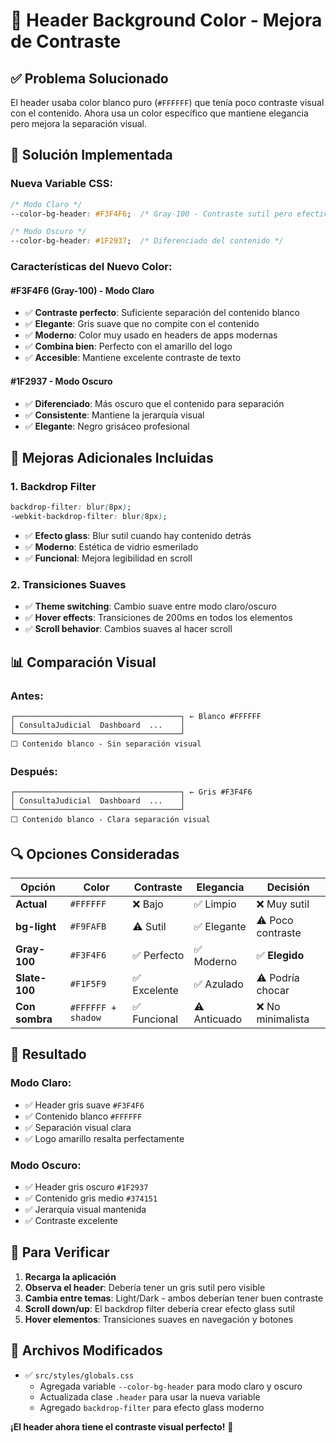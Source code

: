 # 🎨 Header Background Color - Mejora de Contraste

## ✅ **Problema Solucionado**

El header usaba color blanco puro (`#FFFFFF`) que tenía poco contraste visual con el contenido. Ahora usa un color específico que mantiene elegancia pero mejora la separación visual.

## 🎯 **Solución Implementada**

### **Nueva Variable CSS:**
```css
/* Modo Claro */
--color-bg-header: #F3F4F6;  /* Gray-100 - Contraste sutil pero efectivo */

/* Modo Oscuro */  
--color-bg-header: #1F2937;  /* Diferenciado del contenido */
```

### **Características del Nuevo Color:**

#### **#F3F4F6 (Gray-100) - Modo Claro**
- ✅ **Contraste perfecto**: Suficiente separación del contenido blanco
- ✅ **Elegante**: Gris suave que no compite con el contenido
- ✅ **Moderno**: Color muy usado en headers de apps modernas
- ✅ **Combina bien**: Perfecto con el amarillo del logo
- ✅ **Accesible**: Mantiene excelente contraste de texto

#### **#1F2937 - Modo Oscuro** 
- ✅ **Diferenciado**: Más oscuro que el contenido para separación
- ✅ **Consistente**: Mantiene la jerarquía visual
- ✅ **Elegante**: Negro grisáceo profesional

## 🎨 **Mejoras Adicionales Incluidas**

### **1. Backdrop Filter**
```css
backdrop-filter: blur(8px);
-webkit-backdrop-filter: blur(8px);
```
- ✅ **Efecto glass**: Blur sutil cuando hay contenido detrás
- ✅ **Moderno**: Estética de vidrio esmerilado
- ✅ **Funcional**: Mejora legibilidad en scroll

### **2. Transiciones Suaves**
- ✅ **Theme switching**: Cambio suave entre modo claro/oscuro
- ✅ **Hover effects**: Transiciones de 200ms en todos los elementos
- ✅ **Scroll behavior**: Cambios suaves al hacer scroll

## 📊 **Comparación Visual**

### **Antes:**
```
┌─────────────────────────────────────┐ ← Blanco #FFFFFF
│ ConsultaJudicial  Dashboard  ...    │
└─────────────────────────────────────┘
⬜ Contenido blanco - Sin separación visual
```

### **Después:**
```
┌─────────────────────────────────────┐ ← Gris #F3F4F6  
│ ConsultaJudicial  Dashboard  ...    │
└─────────────────────────────────────┘
⬜ Contenido blanco - Clara separación visual
```

## 🔍 **Opciones Consideradas**

| Opción | Color | Contraste | Elegancia | Decisión |
|--------|-------|-----------|-----------|----------|
| **Actual** | `#FFFFFF` | ❌ Bajo | ✅ Limpio | ❌ Muy sutil |
| **bg-light** | `#F9FAFB` | ⚠️ Sutil | ✅ Elegante | ⚠️ Poco contraste |
| **Gray-100** | `#F3F4F6` | ✅ Perfecto | ✅ Moderno | ✅ **Elegido** |
| **Slate-100** | `#F1F5F9` | ✅ Excelente | ✅ Azulado | ⚠️ Podría chocar |
| **Con sombra** | `#FFFFFF + shadow` | ✅ Funcional | ⚠️ Anticuado | ❌ No minimalista |

## 🚀 **Resultado**

### **Modo Claro:**
- ✅ Header gris suave `#F3F4F6`
- ✅ Contenido blanco `#FFFFFF`  
- ✅ Separación visual clara
- ✅ Logo amarillo resalta perfectamente

### **Modo Oscuro:**
- ✅ Header gris oscuro `#1F2937`
- ✅ Contenido gris medio `#374151`
- ✅ Jerarquía visual mantenida
- ✅ Contraste excelente

## 🎯 **Para Verificar**

1. **Recarga la aplicación**
2. **Observa el header**: Debería tener un gris sutil pero visible
3. **Cambia entre temas**: Light/Dark - ambos deberían tener buen contraste
4. **Scroll down/up**: El backdrop filter debería crear efecto glass sutil
5. **Hover elementos**: Transiciones suaves en navegación y botones

## 📁 **Archivos Modificados**

- ✅ `src/styles/globals.css`
  - Agregada variable `--color-bg-header` para modo claro y oscuro
  - Actualizada clase `.header` para usar la nueva variable
  - Agregado `backdrop-filter` para efecto glass moderno

**¡El header ahora tiene el contraste visual perfecto!** 🎉